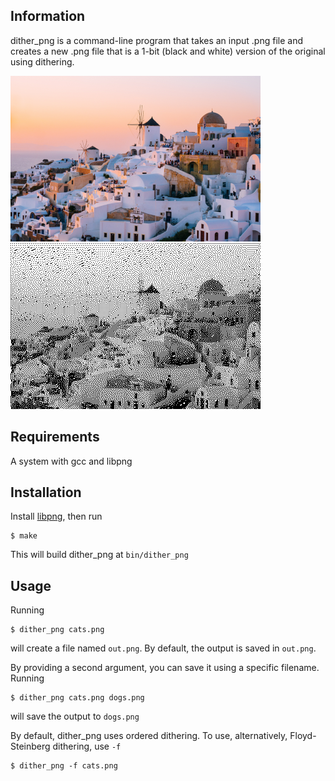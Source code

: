 ## Information

dither_png is a command-line program that takes an input .png file and creates a new .png file that is a 1-bit (black and white) version of the original using dithering.

<img src="img/santorini.png" alt="santorini original pic">
<img src="img/santorini_dithered.png" alt="santorini dithered pic">

## Requirements

A system with gcc and libpng


## Installation

Install [libpng](http://www.libpng.org/pub/png/libpng.html), then run 

```
$ make
```

This will build dither_png at ```bin/dither_png```

## Usage

Running
```
$ dither_png cats.png
```
will create a file named ```out.png```. By default, the output is saved in ```out.png```.

By providing a second argument, you can save it using a specific filename. Running
```
$ dither_png cats.png dogs.png
```
will save the output to ```dogs.png```

By default, dither_png uses ordered dithering. To use, alternatively, Floyd-Steinberg dithering, use ```-f```
```
$ dither_png -f cats.png
```

